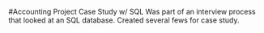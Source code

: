 #Accounting Project Case Study w/ SQL
Was part of an interview process that looked at an SQL database. Created several fews for case study.